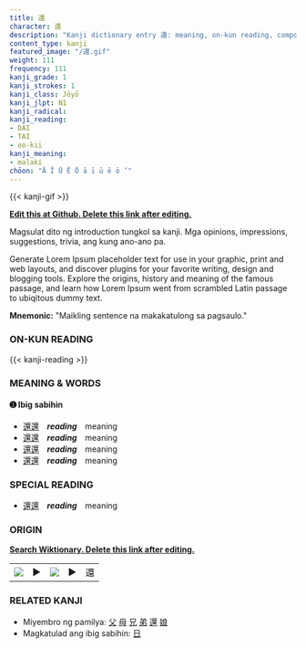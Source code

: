 ```yaml
---
title: 還
character: 還
description: "Kanji dictionary entry 還: meaning, on-kun reading, compounds, origin, related kanji"
content_type: kanji
featured_image: "/還.gif"
weight: 111
frequency: 111
kanji_grade: 1
kanji_strokes: 1
kanji_class: Jōyō
kanji_jlpt: N1
kanji_radical: 
kanji_reading: 
- DAI
- TAI
- oo-kii
kanji_meaning:
- malaki
chōon: "Ā Ī Ū Ē Ō ā ī ū ē ō ’"
---
```

[//]: # (Don't edit the line below. Kanji animated GIF code is automatically generated.)
{{< kanji-gif >}}

[//]: # (Edit below this line.)

**[Edit this at Github. Delete this link after editing.](https://github.com/tim0g/tim/tree/main/content/kanji/還/index.md)**

Magsulat dito ng introduction tungkol sa kanji. Mga opinions, impressions, suggestions, trivia, ang kung ano-ano pa.

Generate Lorem Ipsum placeholder text for use in your graphic, print and web layouts, and discover plugins for your favorite writing, design and blogging tools. Explore the origins, history and meaning of the famous passage, and learn how Lorem Ipsum went from scrambled Latin passage to ubiqitous dummy text.
 
**Mnemonic:** "Maikling sentence na makakatulong sa pagsaulo."

### ON-KUN READING

[//]: # (Don't edit the line below. ON-KUN READING code is automatically generated.)
{{< kanji-reading >}}

### MEANING & WORDS

#### ➊ **Ibig sabihin**
  - [還](../還)[還](../還)　***reading***　meaning
  - [還](../還)[還](../還)　***reading***　meaning
  - [還](../還)[還](../還)　***reading***　meaning
  - [還](../還)[還](../還)　***reading***　meaning

### SPECIAL READING
  - [還](../還)[還](../還)　***reading***　meaning

### ORIGIN

**[Search Wiktionary. Delete this link after editing.](https://wiktionary.org/wiki/還)**
<table class="kanji-table"><tr><td>
<img src="60px-還-bronze.svg.png">
</td><td>▶</td><td>
<img src="60px-還-oracle.svg.png">
</td><td>▶</td>
<td class="kanji-origin">還</td>
</tr></table>

### RELATED KANJI
- Miyembro ng pamilya: [父](../父) [母](../母) [兄](../兄) [弟](../弟) [還](../還) [娘](../娘)
- Magkatulad ang ibig sabihin: [日](../日)
